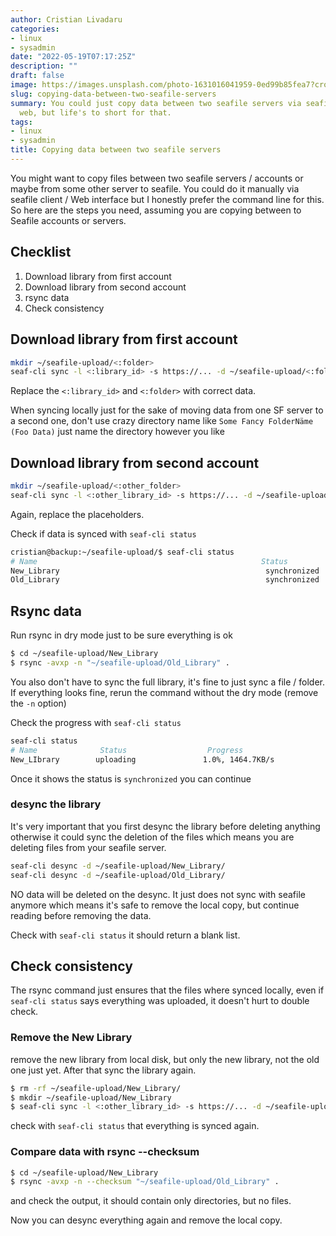 ```yaml
---
author: Cristian Livadaru
categories:
- linux
- sysadmin
date: "2022-05-19T07:17:25Z"
description: ""
draft: false
image: https://images.unsplash.com/photo-1631016041959-0ed99b85fea7?crop=entropy&cs=tinysrgb&fit=max&fm=jpg&ixid=MnwxMTc3M3wwfDF8c2VhcmNofDZ8fGR1cGxpY2F0ZXxlbnwwfHx8fDE2NTI5NTA3MTg&ixlib=rb-1.2.1&q=80&w=2000
slug: copying-data-between-two-seafile-servers
summary: You could just copy data between two seafile servers via seafile client or
  web, but life's to short for that.
tags:
- linux
- sysadmin
title: Copying data between two seafile servers
---
```



You might want to copy files between two seafile servers / accounts or maybe from some other server to seafile. You could do it manually via seafile client / Web interface but I honestly prefer the command line for this. So here are the steps you need, assuming you are copying between to Seafile accounts or servers.

## Checklist

1. Download library from first account
2. Download library from second account
3. rsync data
4. Check consistency

## Download library from first account

```bash
mkdir ~/seafile-upload/<:folder>
seaf-cli sync -l <:library_id> -s https://... -d ~/seafile-upload/<:folder> -u foo@example.com
```

Replace the `<:library_id>` and `<:folder>` with correct data.

When syncing locally just for the sake of moving data from one SF server to a second one, don't use crazy directory name like `Some Fancy FolderNäme (Foo Data)` just name the directory however you like

## Download library from second account

```bash
mkdir ~/seafile-upload/<:other_folder>
seaf-cli sync -l <:other_library_id> -s https://... -d ~/seafile-upload/<:other_folder> -u foo@example.com
```

Again, replace the placeholders.

Check if data is synced with `seaf-cli status`

```bash
cristian@backup:~/seafile-upload/$ seaf-cli status
# Name                                                  Status         
New_Library                                              synchronized
Old_Library                                              synchronized
```

## Rsync data

Run rsync in dry mode just to be sure everything is ok

```bash
$ cd ~/seafile-upload/New_Library
$ rsync -avxp -n "~/seafile-upload/Old_Library" .
```

You also don't have to sync the full library, it's fine to just sync a file / folder. If everything looks fine, rerun the command without the dry mode (remove the `-n` option)

Check the progress with `seaf-cli status`

```bash
seaf-cli status
# Name              Status                  Progress
New_LIbrary        uploading               1.0%, 1464.7KB/s
```

Once it shows the status is `synchronized` you can continue

### desync the library

It's very important that you first desync the library before deleting anything otherwise it could sync the deletion of the files which means you are deleting files from your seafile server.

```bash
seaf-cli desync -d ~/seafile-upload/New_Library/
seaf-cli desync -d ~/seafile-upload/Old_Library/
```

NO data will be deleted on the desync. It just does not sync with seafile anymore which means it's safe to remove the local copy, but continue reading before removing the data.

Check with `seaf-cli status` it should return a blank list.

## Check consistency

The rsync command just ensures that the files where synced locally, even if `seaf-cli status` says everything was uploaded, it doesn't hurt to double check.

### Remove the New Library

remove the new library from local disk, but only the new library, not the old one just yet. After that sync the library again.

```bash
$ rm -rf ~/seafile-upload/New_Library/
$ mkdir ~/seafile-upload/New_Library
$ seaf-cli sync -l <:other_library_id> -s https://... -d ~/seafile-upload/New_Library -u foo@example.com
```

check with `seaf-cli status` that everything is synced again.

### Compare data with rsync --checksum

```bash
$ cd ~/seafile-upload/New_Library
$ rsync -avxp -n --checksum "~/seafile-upload/Old_Library" .
```

and check the output, it should contain only directories, but no files.

Now you can desync everything again and remove the local copy.

